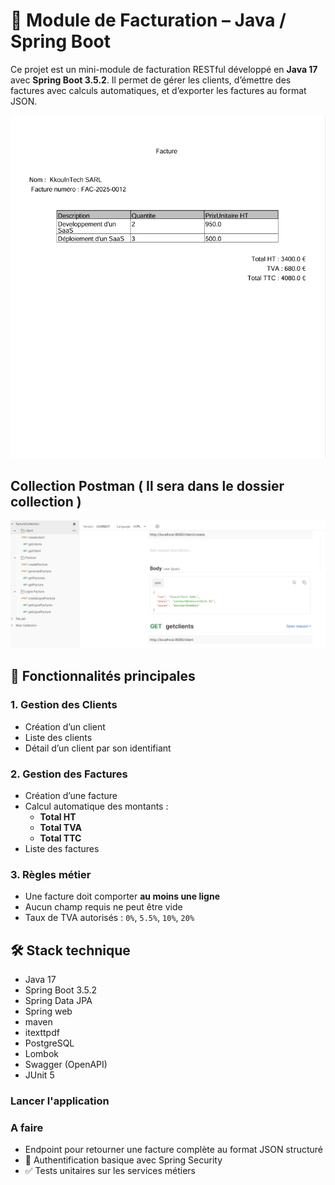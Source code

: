 # 🧾 Module de Facturation – Java / Spring Boot

Ce projet est un mini-module de facturation RESTful développé en **Java 17** avec **Spring Boot 3.5.2**. Il permet de gérer les clients, d’émettre des factures avec calculs automatiques, et d’exporter les factures au format JSON.

![Facture image](img/Capture.PNG)

## Collection Postman ( Il sera dans le dossier collection )
![Collection postman image](img/Collection.PNG)

## 🚀 Fonctionnalités principales

### 1. Gestion des Clients
- Création d’un client 
- Liste des clients
- Détail d’un client par son identifiant

### 2. Gestion des Factures
- Création d’une facture 
- Calcul automatique des montants :
  - **Total HT**
  - **Total TVA**
  - **Total TTC**
- Liste des factures

### 3. Règles métier
- Une facture doit comporter **au moins une ligne**
- Aucun champ requis ne peut être vide
- Taux de TVA autorisés : `0%`, `5.5%`, `10%`, `20%`

## 🛠️ Stack technique

- Java 17
- Spring Boot 3.5.2
- Spring Data JPA
- Spring web
- maven
- itexttpdf
- PostgreSQL
- Lombok
- Swagger (OpenAPI)
- JUnit 5

### Lancer l'application

### A faire
- Endpoint pour retourner une facture complète au format JSON structuré
- 🔐 Authentification basique avec Spring Security 
- ✅ Tests unitaires sur les services métiers


